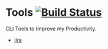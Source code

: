 # Tools [![Build Status](https://travis-ci.org/jonstacks/tools.svg?branch=master)](https://travis-ci.org/jonstacks/tools)

CLI Tools to Improve my Productivity.

* [jira](cmd/jira/README.md)

